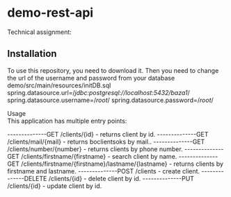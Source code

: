 # demo-rest-api
Technical assignment:
## Installation
To use this repository, you need to download it. Then you need to change the url of the username and password from your database demo/src/main/resources/initDB.sql 
spring.datasource.url=/*jdbc:postgresql://localhost:5432/baza1*/
spring.datasource.username=/*root*/
spring.datasource.password=/*root*/


Usage       
This application has multiple entry points:       

--------------GET /clients/{id} - returns client by id.
--------------GET /clients/mail/{mail} - returns boclientsoks by mail..
--------------GET /clients/number/{number} - returns clients by phone number.
--------------GET /clients/firstname/{firstname} - search client by name.
--------------GET /clients/firstname/{firstname}/lastname/{lastname} - returns clients by firstname and lastname.
--------------POST /clients - create client.
--------------DELETE /clients/{id} - delete client by id.
--------------PUT /clients/{id} - update client by id.
